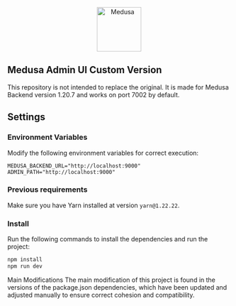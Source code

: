 <p align="center">
  <a href="https://www.medusajs.com">
    <img alt="Medusa" src="https://user-images.githubusercontent.com/7554214/153162406-bf8fd16f-aa98-4604-b87b-e13ab4baf604.png" width="100" />
  </a>
</p>

## Medusa Admin UI Custom Version

This repository is not intended to replace the original. It is made for Medusa Backend version 1.20.7 and works on port 7002 by default.

## Settings

### Environment Variables

Modify the following environment variables for correct execution:

```
MEDUSA_BACKEND_URL="http://localhost:9000"
ADMIN_PATH="http://localhost:9000"
```

### Previous requirements

Make sure you have Yarn installed at version `yarn@1.22.22`.

### Install

Run the following commands to install the dependencies and run the project:

```sh
npm install
npm run dev
```

Main Modifications
The main modification of this project is found in the versions of the package.json dependencies, which have been updated and adjusted manually to ensure correct cohesion and compatibility.
